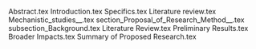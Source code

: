 Abstract.tex
Introduction.tex
Specifics.tex
Literature review.tex
Mechanistic_studies__.tex
section_Proposal_of_Research_Method__.tex
subsection_Background.tex
Literature Review.tex
Preliminary Results.tex
Broader Impacts.tex
Summary of Proposed Research.tex
